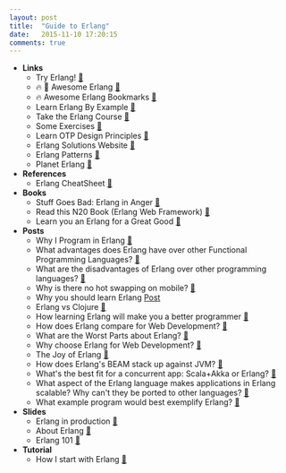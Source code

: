 ```yaml
---
layout: post
title:  "Guide to Erlang"
date:   2015-11-10 17:20:15
comments: true
---
```


- **Links**
    - Try Erlang! [:link:](http://www.tryerlang.org/)
    - :fire: :raised_hands: Awesome Erlang [:link:](https://github.com/drobakowski/awesome-erlang)
    - :fire: Awesome Erlang Bookmarks [:link:](https://github.com/0xAX/erlang-bookmarks/wiki/Erlang-bookmarks)
    - Learn Erlang By Example [:link:](http://erlangbyexample.org/)
    - Take the Erlang Course [:link:](http://www.erlang.org/course/course.html)
    - Some Exercises [:link:](http://www.erlang.org/course/exercises.html)
    - Learn OTP Design Principles [:link:](http://www.erlang.org/doc/design_principles/des_princ.html)
    - Erlang Solutions Website [:link:](https://www.erlang-solutions.com/)
    - Erlang Patterns [:link:](http://www.erlangpatterns.org/)
    - Planet Erlang [:link:](http://www.planeterlang.com/)
- **References**
    - Erlang CheatSheet [:link:](http://apoie.org/Erlang%20-%20CheatSheet%20v1.0.pdf) 
- **Books**
    - Stuff Goes Bad: Erlang in Anger [:link:](http://www.erlang-in-anger.com/) 
    - Read this N20 Book (Erlang Web Framework) [:link:](http://synrc.com/apps/n2o/doc/book.pdf)
    - Learn you an Erlang for a Great Good [:link:](http://learnyousomeerlang.com/content)
- **Posts**
    - Why I Program in Erlang [:link:](http://www.evanmiller.org/why-i-program-in-erlang.html)
    - What advantages does Erlang have over other Functional Programming Languages? [:link:](https://www.quora.com/What-are-the-advantages-of-Erlang-over-other-programming-languages)
    - What are the disadvantages of Erlang over other programming languages? [:link:](https://www.quora.com/What-are-the-disadvantages-of-Erlang-over-other-programming-languages)
    - Why is there no hot swapping on mobile? [:link:](http://smotko.si/hotswapping/)
    - Why you should learn Erlang [Post](http://videlalvaro.github.io/2014/02/why-you-should-learn-erlang.html)
    - Erlang vs Clojure [:link:](http://stackoverflow.com/questions/6244170/concurrency-model-erlang-vs-clojure)
    - How learning Erlang will make you a better programmer [:link:](https://www.quora.com/Will-learning-Erlang-make-me-a-better-programmer-in-other-languages)
    - How does Erlang compare for Web Development? [:link:](https://www.quora.com/Erlang-programming-language/Why-choose-Erlang-for-web-development)
    - What are the Worst Parts about Erlang? [:link:](https://www.quora.com/What-are-the-disadvantages-of-Erlang-over-other-programming-languages)
    - Why choose Erlang for Web Development? [:link:](https://www.quora.com/Erlang-programming-language/Why-choose-Erlang-for-web-development)
    - The Joy of Erlang [:link:](http://www.evanmiller.org/joy-of-erlang.html)
    - How does Erlang's BEAM stack up against JVM? [:link:](https://www.quora.com/How-does-Erlangs-BEAM-stack-up-against-JVM)
    - What's the best fit for a concurrent app: Scala+Akka or Erlang? [:link:](https://www.quora.com/Whats-the-best-fit-for-a-concurrent-app-Scala+Akka-or-Erlang)
    - What aspect of the Erlang language makes applications in Erlang scalable? Why can't they be ported to other languages? [:link:](https://www.quora.com/What-aspect-of-the-Erlang-language-makes-applications-in-Erlang-scalable-Why-cant-they-be-ported-to-other-languages) 
    - What example program would best exemplify Erlang? [:link:](http://joearms.github.io/2013/11/21/My-favorite-erlang-program.html)
- **Slides**
    - Erlang in production [:floppy_disk:](https://speakerdeck.com/kachayev/erlang-in-production-lessons-learned)
    - About Erlang [:floppy_disk:](https://speakerdeck.com/robgthai/learning-erlang)
    - Erlang 101 [:floppy_disk:](http://slides.com/eddywong/erlang-101#/)
- **Tutorial**
    - How I start with Erlang [:link:](https://howistart.org/posts/erlang/1)
